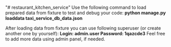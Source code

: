 "# restaurant_kitchen_service" 
Use the following command to load prepared data from fixture to test and debug your code:
**python manage.py loaddata taxi_service_db_data.json**

After loading data from fixture you can use following superuser (or create another one by yourself):
**Login: admin.user
Password: 1qazcde3**
Feel free to add more data using admin panel, if needed.
